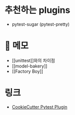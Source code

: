 
# 추천하는 plugins
- pytest-sugar (pytest-pretty)

# 📝 메모
- [[unittest]]와의 차이점
- [[model-bakery]] 
- [[Factory Boy]]

# 링크
- [CookieCutter Pytest Plugin](https://github.com/pytest-dev/cookiecutter-pytest-plugin)